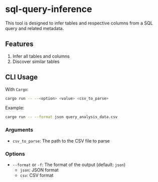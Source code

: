 # sql-query-inference

This tool is designed to infer tables and respective columns from a SQL query and related metadata. 

## Features
1. Infer all tables and columns
2. Discover similar tables

## CLI Usage

With `Cargo`:
```bash
cargo run -- --<option> <value> <csv_to_parse>
```

Example:
```bash
cargo run -- --format json query_analysis_data.csv
```


### Arguments

- `csv_to_parse`: The path to the CSV file to parse

### Options

- `--format` or `-f`: The format of the output (default: `json`)
    - `json`: JSON format
    - `csv`: CSV format
